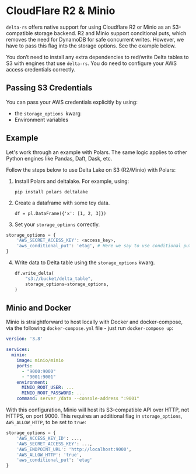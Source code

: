 # CloudFlare R2 & Minio

`delta-rs` offers native support for using Cloudflare R2 or Minio as an S3-compatible storage backend. R2 and Minio support conditional puts, which removes the need for DynamoDB for safe concurrent writes.  However, we have to pass this flag into the storage options. See the example below.

You don’t need to install any extra dependencies to red/write Delta tables to S3 with engines that use `delta-rs`. You do need to configure your AWS access credentials correctly.

## Passing S3 Credentials

You can pass your AWS credentials explicitly by using:

- the `storage_options `kwarg
- Environment variables

## Example

Let's work through an example with Polars. The same logic applies to other Python engines like Pandas, Daft, Dask, etc.

Follow the steps below to use Delta Lake on S3 (R2/Minio) with Polars:

1. Install Polars and deltalake. For example, using:

   `pip install polars deltalake`

2. Create a dataframe with some toy data.

   `df = pl.DataFrame({'x': [1, 2, 3]})`

3. Set your `storage_options` correctly.

```python
storage_options = {
    'AWS_SECRET_ACCESS_KEY': <access_key>,
    'aws_conditional_put': 'etag', # Here we say to use conditional put, this provides safe concurrency.
}
```

4. Write data to Delta table using the `storage_options` kwarg.

   ```python
   df.write_delta(
       "s3://bucket/delta_table",
       storage_options=storage_options,
   )
   ```


## Minio and Docker

Minio is straightforward to host locally with Docker and docker-compose, via the following `docker-compose.yml` file - just run `docker-compose up`:

```yaml
version: '3.8'

services:
  minio:
    image: minio/minio
    ports:
      - "9000:9000"
      - "9001:9001"
    environment:
      MINIO_ROOT_USER: ...
      MINIO_ROOT_PASSWORD: ...
    command: server /data --console-address ":9001"
```

With this configuration, Minio will host its S3-compatible API over HTTP, not HTTPS, on port 9000.  This requires an additional flag in `storage_options`, `AWS_ALLOW_HTTP`, to be set to `true`:

```python
storage_options = {
    'AWS_ACCESS_KEY_ID': ...,
    'AWS_SECRET_ACCESS_KEY': ...,
    'AWS_ENDPOINT_URL': 'http://localhost:9000',
    'AWS_ALLOW_HTTP': 'true',
    'aws_conditional_put': 'etag'
}
```

